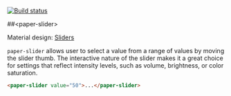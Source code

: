 [![Build status](https://travis-ci.org/PolymerElements/paper-slider.svg?branch=master)](https://travis-ci.org/PolymerElements/paper-slider)

##&lt;paper-slider&gt;

Material design: [Sliders](https://www.google.com/design/spec/components/sliders.html)

`paper-slider` allows user to select a value from a range of values by
moving the slider thumb.  The interactive nature of the slider makes it a
great choice for settings that reflect intensity levels, such as volume,
brightness, or color saturation.

<!---
```
<custom-element-demo>
  <template>
    <script src="../webcomponentsjs/webcomponents-lite.js"></script>
    <link rel="import" href="paper-slider.html">
    <next-code-block></next-code-block>
  </template>
</custom-element-demo>
```
-->
```html
<paper-slider value="50">...</paper-slider>
```
